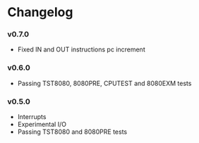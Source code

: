 # Changelog

### v0.7.0

- Fixed IN and OUT instructions pc increment

### v0.6.0

- Passing TST8080, 8080PRE, CPUTEST and 8080EXM tests

### v0.5.0

- Interrupts
- Experimental I/O
- Passing TST8080 and 8080PRE tests